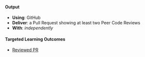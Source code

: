 #### Output
- **Using**: GitHub
- **Deliver**: a Pull Request showing at least two Peer Code Reviews
- **With**: *independently*

#### Targeted Learning Outcomes
- [Reviewed PR](https://github.com/andela-opikuda/Invertedindex/pull/12)